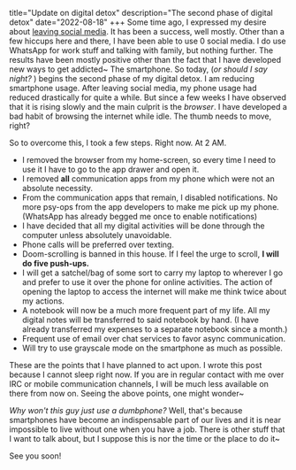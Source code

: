 title="Update on digital detox"
description="The second phase of digital detox"
date="2022-08-18"
+++
Some time ago, I expressed my desire about [leaving social
media](/blog/getting_tired_of_technology). It has
been a success, well mostly. Other than a few hiccups here and there, I have
been able to use 0 social media. I do use WhatsApp for work stuff and talking
with family, but nothing further. The results have been mostly positive other
than the fact that I have developed new ways to get addicted~ The smartphone.
So today, (*or should I say night?* ) begins the second phase of my digital
detox. I am reducing smartphone usage. After leaving social media, my phone
usage had reduced drastically for quite a while. But since a few weeks I have
observed that it is rising slowly and the main culprit is the *browser*. I have
developed a bad habit of browsing the internet while idle. The thumb needs to
move, right?

So to overcome this, I took a few steps. Right now. At 2 AM. 

- I removed the browser from my home-screen, so every time I need to use it I
  have to go to the app drawer and open it.
- I removed **all** communication apps from my phone which were not an absolute
  necessity.
- From the communication apps that remain, I disabled notifications. No more
  psy-ops from the app developers to make me pick up my phone. (WhatsApp has
  already begged me once to enable notifications)
- I have decided that all my digital activities will be done through the
  computer unless absolutely unavoidable. 
- Phone calls will be preferred over texting.
- Doom-scrolling is banned in this house. If I feel the urge to scroll, **I will**
  **do five push-ups.**
- I will get a satchel/bag of some sort to carry my laptop to wherever I go and
  prefer to use it over the phone for online activities. The action of opening
  the laptop to access the internet will make me think twice about my actions.
- A notebook will now be a much more frequent part of my life. All my digital
  notes will be transferred to said notebook by hand. (I have already
  transferred my expenses to a separate notebook since a month.)
- Frequent use of email over chat services to favor async communication.
- Will try to use grayscale mode on the smartphone as much as possible.

These are the points that I have planned to act upon. I wrote
this post because I cannot sleep right now. If you are in regular contact with
me over IRC or mobile communication channels, I will be much less available on there
from now on. Seeing the above points, one might wonder~

*Why won't this guy just use a dumbphone?* Well, that's because smartphones
have become an indispensable part of our lives and it is near impossible to
live without one when you have a job. There is other stuff that I want to talk
about, but I suppose this is nor the time or the place to do it~

See you soon!

